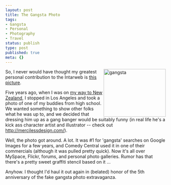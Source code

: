 ```yaml
---
layout: post
title: The Gangsta Photo
tags:
- Gangsta
- Personal
- Photography
- Travel
status: publish
type: post
published: true
meta: {}
---
```

<a href="http://peat.org/images/big-gangsta-izzy-two.jpg"><img src="http://peat.org/images/gangsta-izzy-two.jpg" alt="gangsta" align="right" height="150" width="195" /></a>So, I never would have thought my greatest personal contribution to the Intarweb is <a href="http://peat.org/images/big-gangsta-izzy-two.jpg">this picture</a>.

Five years ago, when I was on <a href="http://peat.wordpress.com/2002/02/14/leaving-home-again/">my way to New Zealand</a>, I stopped in Los Angeles and took a photo of one of my buddies from high school.  We wanted something to show other folks what he was up to, and we decided that dressing him up as a gang banger would be suitably funny (in real life he's a kick ass character artist and illustrator -- check out <a href="http://mercilessdesign.com/">http://mercilessdesign.com/</a>).

Well, the photo got around.  A lot.  It was #1 for 'gangsta' searches on Google Images for a few years, and Comedy Central used it in one of their commercials (although it was pulled pretty quick).  Now it's all over MySpace, Flickr, forums, and personal photo galleries.  Rumor has that there's a pretty sweet graffiti stencil based on it ...

Anyhow.  I thought I'd haul it out again in (belated) honor of the 5th anniversary of the fake gangsta photo extravaganza.
